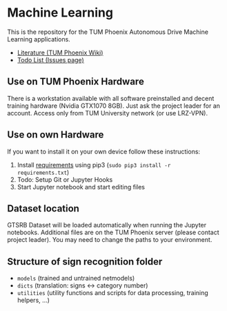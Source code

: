 # Machine Learning
This is the repository for the TUM Phoenix Autonomous Drive Machine Learning applications. 
* [Literature (TUM Phoenix Wiki)](https://wiki.tum.de/display/phoenix/Machine+Learning)
* [Todo List (Issues page)](https://github.com/tum-phoenix/drive_ml/issues)

## Use on TUM Phoenix Hardware
There is a workstation available with all software preinstalled and decent training hardware (Nvidia GTX1070 8GB). Just ask the project leader for an account. Access only from TUM University network (or use LRZ-VPN).

## Use on own Hardware
If you want to install it on your own device follow these instructions:
1. Install [requirements](https://github.com/tum-phoenix/drive_ml/blob/master/requirements.txt) using pip3 (`sudo pip3 install -r requirements.txt`)
2. Todo: Setup Git or Jupyter Hooks
3. Start Jupyter notebook and start editing files

## Dataset location
GTSRB Dataset will be loaded automatically when running the Jupyter notebooks. Additional files are on the TUM Phoenix server (please contact project leader). You may need to change the paths to your environment.

## Structure of sign recognition folder
- `models` (trained and untrained netmodels)
- `dicts` (translation: signs <-> category number)
- `utilities` (utility functions and scripts for data processing, training helpers, ...)

